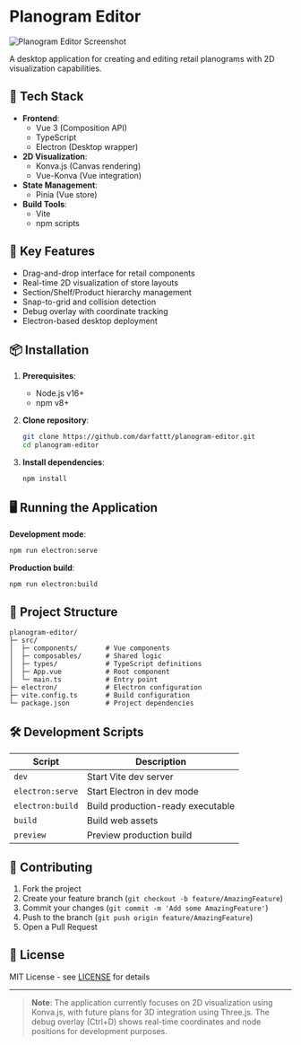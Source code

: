 # Planogram Editor

![Planogram Editor Screenshot](./blob/main/screenshoot.png)

A desktop application for creating and editing retail planograms with 2D visualization capabilities.

## 🚀 Tech Stack

- **Frontend**: 
  - Vue 3 (Composition API)
  - TypeScript
  - Electron (Desktop wrapper)
- **2D Visualization**:
  - Konva.js (Canvas rendering)
  - Vue-Konva (Vue integration)
- **State Management**:
  - Pinia (Vue store)
- **Build Tools**:
  - Vite
  - npm scripts

## 📌 Key Features

- Drag-and-drop interface for retail components
- Real-time 2D visualization of store layouts
- Section/Shelf/Product hierarchy management
- Snap-to-grid and collision detection
- Debug overlay with coordinate tracking
- Electron-based desktop deployment

## 📦 Installation

1. **Prerequisites**:
   - Node.js v16+
   - npm v8+

2. **Clone repository**:
   ```bash
   git clone https://github.com/darfattt/planogram-editor.git
   cd planogram-editor
   ```

3. **Install dependencies**:
   ```bash
   npm install
   ```

## 🖥️ Running the Application

**Development mode**:
```bash
npm run electron:serve
```

**Production build**:
```bash
npm run electron:build
```

## 📂 Project Structure

```
planogram-editor/
├─ src/
│  ├─ components/       # Vue components
│  ├─ composables/      # Shared logic
│  ├─ types/            # TypeScript definitions
│  ├─ App.vue           # Root component
│  └─ main.ts           # Entry point
├─ electron/            # Electron configuration
├─ vite.config.ts       # Build configuration
└─ package.json         # Project dependencies
```

## 🛠️ Development Scripts

| Script                | Description                          |
|-----------------------|--------------------------------------|
| `dev`                 | Start Vite dev server                |
| `electron:serve`      | Start Electron in dev mode           |
| `electron:build`      | Build production-ready executable    |
| `build`               | Build web assets                     |
| `preview`             | Preview production build            |

## 🤝 Contributing

1. Fork the project
2. Create your feature branch (`git checkout -b feature/AmazingFeature`)
3. Commit your changes (`git commit -m 'Add some AmazingFeature'`)
4. Push to the branch (`git push origin feature/AmazingFeature`)
5. Open a Pull Request

## 📄 License

MIT License - see [LICENSE](LICENSE) for details

---

> **Note**: The application currently focuses on 2D visualization using Konva.js, with future plans for 3D integration using Three.js. The debug overlay (Ctrl+D) shows real-time coordinates and node positions for development purposes.
